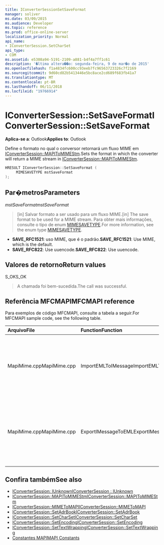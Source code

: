 ```yaml
---
title: IConverterSessionSetSaveFormat
manager: soliver
ms.date: 03/09/2015
ms.audience: Developer
ms.topic: reference
ms.prod: office-online-server
localization_priority: Normal
api_name:
- IConverterSession.SetCharSet
api_type:
- COM
ms.assetid: e5308a94-5191-2109-a881-b4f4a7ff1c61
description: '�ltima altera��o: segunda-feira, 9 de mar�o de 2015'
ms.openlocfilehash: f1a4834fc600cc93eeb7fc96563723326c7f2169
ms.sourcegitcommit: 9d60cd82b5413446e5bc8ace2cd689f683fb41a7
ms.translationtype: MT
ms.contentlocale: pt-BR
ms.lasthandoff: 06/11/2018
ms.locfileid: "19766914"
---
```

# <a name="iconvertersessionsetsaveformat"></a><span data-ttu-id="5d1be-103">IConverterSession::SetSaveFormat</span><span class="sxs-lookup"><span data-stu-id="5d1be-103">IConverterSession::SetSaveFormat</span></span>

<span data-ttu-id="5d1be-104">**Aplica-se a**: Outlook</span><span class="sxs-lookup"><span data-stu-id="5d1be-104">**Applies to**: Outlook</span></span> 
  
<span data-ttu-id="5d1be-105">Define o formato no qual o conversor retornará um fluxo MIME em [IConverterSession::MAPIToMIMEStm](iconvertersession-mapitomimestm.md).</span><span class="sxs-lookup"><span data-stu-id="5d1be-105">Sets the format in which the converter will return a MIME stream in [IConverterSession::MAPIToMIMEStm](iconvertersession-mapitomimestm.md).</span></span>
  
```cpp
HRESULT IConverterSession::SetSaveFormat ( 
     MIMESAVETYPE mstSaveFormat 
);
```

## <a name="parameters"></a><span data-ttu-id="5d1be-106">Par�metros</span><span class="sxs-lookup"><span data-stu-id="5d1be-106">Parameters</span></span>

<span data-ttu-id="5d1be-107">_mstSaveFormat_</span><span class="sxs-lookup"><span data-stu-id="5d1be-107">_mstSaveFormat_</span></span>
  
> <span data-ttu-id="5d1be-108">[in] Salvar formato a ser usado para um fluxo MIME.</span><span class="sxs-lookup"><span data-stu-id="5d1be-108">[in] The save format to be used for a MIME stream.</span></span> <span data-ttu-id="5d1be-109">Para obter mais informações, consulte o tipo de enum [MIMESAVETYPE](http://msdn.microsoft.com/en-us/library/ms715128%28VS.85%29.aspx).</span><span class="sxs-lookup"><span data-stu-id="5d1be-109">For more information, see the enum type [MIMESAVETYPE](http://msdn.microsoft.com/en-us/library/ms715128%28VS.85%29.aspx).</span></span>
    
  - <span data-ttu-id="5d1be-110">**SAVE_RFC1521**: uso MIME, que é o padrão.</span><span class="sxs-lookup"><span data-stu-id="5d1be-110">**SAVE_RFC1521**: Use MIME, which is the default.</span></span>      
  - <span data-ttu-id="5d1be-111">**SAVE_RFC822**: Use uuencode.</span><span class="sxs-lookup"><span data-stu-id="5d1be-111">**SAVE_RFC822**: Use uuencode.</span></span>
    
## <a name="return-values"></a><span data-ttu-id="5d1be-112">Valores de retorno</span><span class="sxs-lookup"><span data-stu-id="5d1be-112">Return values</span></span>

<span data-ttu-id="5d1be-113">S_OK</span><span class="sxs-lookup"><span data-stu-id="5d1be-113">S_OK</span></span>
  
> <span data-ttu-id="5d1be-114">A chamada foi bem-sucedida.</span><span class="sxs-lookup"><span data-stu-id="5d1be-114">The call was successful.</span></span>
    
## <a name="mfcmapi-reference"></a><span data-ttu-id="5d1be-115">Referência MFCMAPI</span><span class="sxs-lookup"><span data-stu-id="5d1be-115">MFCMAPI reference</span></span>

<span data-ttu-id="5d1be-116">Para exemplos de código MFCMAPI, consulte a tabela a seguir.</span><span class="sxs-lookup"><span data-stu-id="5d1be-116">For MFCMAPI sample code, see the following table.</span></span>
  
|<span data-ttu-id="5d1be-117">**Arquivo**</span><span class="sxs-lookup"><span data-stu-id="5d1be-117">**File**</span></span>|<span data-ttu-id="5d1be-118">**Function**</span><span class="sxs-lookup"><span data-stu-id="5d1be-118">**Function**</span></span>|<span data-ttu-id="5d1be-119">**Comment**</span><span class="sxs-lookup"><span data-stu-id="5d1be-119">**Comment**</span></span>|
|:-----|:-----|:-----|
|<span data-ttu-id="5d1be-120">MapiMime.cpp</span><span class="sxs-lookup"><span data-stu-id="5d1be-120">MapiMime.cpp</span></span>  <br/> |<span data-ttu-id="5d1be-121">ImportEMLToIMessage</span><span class="sxs-lookup"><span data-stu-id="5d1be-121">ImportEMLToIMessage</span></span>  <br/> |<span data-ttu-id="5d1be-122">MFCMAPI usa MimeToMAPI para converter um arquivo EML em uma mensagem MAPI.</span><span class="sxs-lookup"><span data-stu-id="5d1be-122">MFCMAPI uses MimeToMAPI to convert an EML file to a MAPI message.</span></span>  <br/> |
|<span data-ttu-id="5d1be-123">MapiMime.cpp</span><span class="sxs-lookup"><span data-stu-id="5d1be-123">MapiMime.cpp</span></span>  <br/> |<span data-ttu-id="5d1be-124">ExportIMessageToEML</span><span class="sxs-lookup"><span data-stu-id="5d1be-124">ExportIMessageToEML</span></span>  <br/> |<span data-ttu-id="5d1be-125">MFCMAPI usa MAPIToMIMEStm para converter uma mensagem MAPI em um arquivo EML.</span><span class="sxs-lookup"><span data-stu-id="5d1be-125">MFCMAPI uses MAPIToMIMEStm to convert a MAPI message to an EML file.</span></span>  <br/> |
   
## <a name="see-also"></a><span data-ttu-id="5d1be-126">Confira também</span><span class="sxs-lookup"><span data-stu-id="5d1be-126">See also</span></span>

- [<span data-ttu-id="5d1be-127">IConverterSession: IUnknown</span><span class="sxs-lookup"><span data-stu-id="5d1be-127">IConverterSession : IUnknown</span></span>](iconvertersessioniunknown.md)
- [<span data-ttu-id="5d1be-128">IConverterSession::MAPIToMIMEStm</span><span class="sxs-lookup"><span data-stu-id="5d1be-128">IConverterSession::MAPIToMIMEStm</span></span>](iconvertersession-mapitomimestm.md)
- [<span data-ttu-id="5d1be-129">IConverterSession::MIMEToMAPI</span><span class="sxs-lookup"><span data-stu-id="5d1be-129">IConverterSession::MIMEToMAPI</span></span>](iconvertersession-mimetomapi.md)
- [<span data-ttu-id="5d1be-130">IConverterSession::SetAdrBook</span><span class="sxs-lookup"><span data-stu-id="5d1be-130">IConverterSession::SetAdrBook</span></span>](iconvertersession-setadrbook.md)
- [<span data-ttu-id="5d1be-131">IConverterSession::SetCharSet</span><span class="sxs-lookup"><span data-stu-id="5d1be-131">IConverterSession::SetCharSet</span></span>](iconvertersession-setcharset.md)
- [<span data-ttu-id="5d1be-132">IConverterSession::SetEncoding</span><span class="sxs-lookup"><span data-stu-id="5d1be-132">IConverterSession::SetEncoding</span></span>](iconvertersession-setencoding.md)
- [<span data-ttu-id="5d1be-133">IConverterSession::SetTextWrapping</span><span class="sxs-lookup"><span data-stu-id="5d1be-133">IConverterSession::SetTextWrapping</span></span>](iconvertersession-settextwrapping.md)
- [<span data-ttu-id="5d1be-134">Constantes MAPI</span><span class="sxs-lookup"><span data-stu-id="5d1be-134">MAPI Constants</span></span>](mapi-constants.md)

